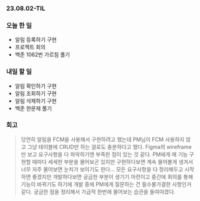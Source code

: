 ### 23.08.02-TIL
### 오늘 한 일
- 알림 등록하기 구현
- 프로젝트 회의 
- 백준 1062번 가르침 풀기

### 내일 할 일
- 알림 확인하기 구현
- 알림 조회하기 구현
- 알림 삭제하기 구현
- 백준 한문제 풀기

### 회고
> 당연히 알림을 FCM을 사용해서 구현하려고 했는데 PM님이 FCM 사용하지 않고 그냥 테이블에 CRUD만 하는 걸로도 충분하다고 했다. Figma의 wireframe만 보고 요구사항을 다 파악하기엔 부족한 점이 있는 것 같다.
> PM에게 매 기능 구현할 때마다 세세한 부분을 물어보곤 있지만 구현하다보면 계속 물어볼게 생겨서 너무 자주 물어보면 눈치가 보이기도 한다... 모든 요구사항을 다 정리해두고 시작하면 좋겠지만 개발하다보면 궁금한 부분이 생기기 마련이고 중간에 회의를 통해 기능이 바뀌기도 하기에 개발 중에 PM에게 질문하는 건 필수불가결한 사항인거 같다.
> 궁금한 점을 정리해서 가급적 한번에 물어보는 습관을 들여야겠다. 

